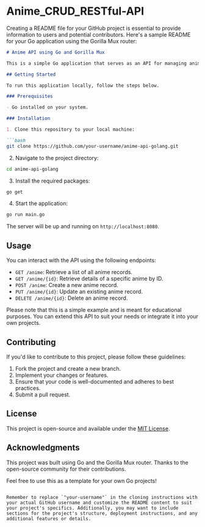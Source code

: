 # Anime_CRUD_RESTful-API

Creating a README file for your GitHub project is essential to provide information to users and potential contributors. Here's a sample README for your Go application using the Gorilla Mux router:

```markdown
# Anime API using Go and Gorilla Mux

This is a simple Go application that serves as an API for managing anime data. It allows you to create, read, update, and delete anime records.

## Getting Started

To run this application locally, follow the steps below.

### Prerequisites

- Go installed on your system.

### Installation

1. Clone this repository to your local machine:

```bash
git clone https://github.com/your-username/anime-api-golang.git
```

2. Navigate to the project directory:

```bash
cd anime-api-golang
```

3. Install the required packages:

```bash
go get
```

4. Start the application:

```bash
go run main.go
```

The server will be up and running on `http://localhost:8080`.

## Usage

You can interact with the API using the following endpoints:

- `GET /anime`: Retrieve a list of all anime records.
- `GET /anime/{id}`: Retrieve details of a specific anime by ID.
- `POST /anime`: Create a new anime record.
- `PUT /anime/{id}`: Update an existing anime record.
- `DELETE /anime/{id}`: Delete an anime record.

Please note that this is a simple example and is meant for educational purposes. You can extend this API to suit your needs or integrate it into your own projects.

## Contributing

If you'd like to contribute to this project, please follow these guidelines:

1. Fork the project and create a new branch.
2. Implement your changes or features.
3. Ensure that your code is well-documented and adheres to best practices.
4. Submit a pull request.

## License

This project is open-source and available under the [MIT License](LICENSE).

## Acknowledgments

This project was built using Go and the Gorilla Mux router. Thanks to the open-source community for their contributions.

Feel free to use this as a template for your own Go projects!
```

Remember to replace `"your-username"` in the cloning instructions with your actual GitHub username and customize the README content to suit your project's specifics. Additionally, you may want to include sections for the project's structure, deployment instructions, and any additional features or details.
